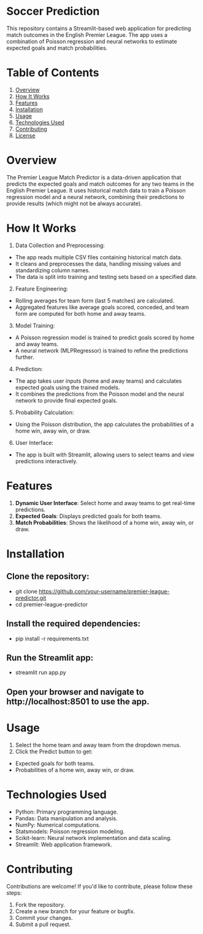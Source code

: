 # Soccer Prediction
This repository contains a Streamlit-based web application for predicting match outcomes in the English Premier League. The app uses a combination of Poisson regression and neural networks to estimate expected goals and match probabilities. 

# Table of Contents
1. [Overview](#Overview)
2. [How It Works](#how_it_works)
3. [Features](#Features)
4. [Installation](#Installation)
5. [Usage](#Usage)
6. [Technologies Used](#Technologies)
7. [Contributing](#Contributing)
8. [License](#License)

# Overview
The Premier League Match Predictor is a data-driven application that predicts the expected goals and match outcomes for any two teams in the English Premier League. It uses historical match data to train a Poisson regression model and a neural network, combining their predictions to provide results (which might not be always accurate).

# How It Works
1. Data Collection and Preprocessing:
- The app reads multiple CSV files containing historical match data.
- It cleans and preprocesses the data, handling missing values and standardizing column names.
- The data is split into training and testing sets based on a specified date.

2. Feature Engineering:
- Rolling averages for team form (last 5 matches) are calculated.
- Aggregated features like average goals scored, conceded, and team form are computed for both home and away teams.

3. Model Training:
- A Poisson regression model is trained to predict goals scored by home and away teams.
- A neural network (MLPRegressor) is trained to refine the predictions further.

4. Prediction:
- The app takes user inputs (home and away teams) and calculates expected goals using the trained models.
- It combines the predictions from the Poisson model and the neural network to provide final expected goals.

5. Probability Calculation:
- Using the Poisson distribution, the app calculates the probabilities of a home win, away win, or draw.

6. User Interface:
- The app is built with Streamlit, allowing users to select teams and view predictions interactively.

# Features
1. **Dynamic User Interface**: Select home and away teams to get real-time predictions.
2. **Expected Goals**: Displays predicted goals for both teams.
3. **Match Probabilities**: Shows the likelihood of a home win, away win, or draw.

# Installation
## Clone the repository:
- git clone https://github.com/your-username/premier-league-predictor.git
- cd premier-league-predictor
## Install the required dependencies:
- pip install -r requirements.txt
## Run the Streamlit app:
- streamlit run app.py
## Open your browser and navigate to http://localhost:8501 to use the app.

# Usage
1. Select the home team and away team from the dropdown menus.
2. Click the Predict button to get:
- Expected goals for both teams.
- Probabilities of a home win, away win, or draw.

# Technologies Used
- Python: Primary programming language.
- Pandas: Data manipulation and analysis.
- NumPy: Numerical computations.
- Statsmodels: Poisson regression modeling.
- Scikit-learn: Neural network implementation and data scaling.
- Streamlit: Web application framework.

# Contributing
Contributions are welcome! If you'd like to contribute, please follow these steps:
1. Fork the repository.
2. Create a new branch for your feature or bugfix.
3. Commit your changes.
4. Submit a pull request.

